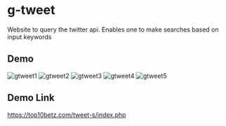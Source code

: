 # g-tweet
Website to query the twitter api.
Enables one to make searches based on input keywords

## Demo

![gtweet1](https://user-images.githubusercontent.com/44920699/84645034-0181c800-aece-11ea-8dd1-2173b64151da.jpg)
![gtweet2](https://user-images.githubusercontent.com/44920699/84645047-047cb880-aece-11ea-914d-eb516e279d17.jpg)
![gtweet3](https://user-images.githubusercontent.com/44920699/84645053-08103f80-aece-11ea-97be-33086306ba9f.jpg)
![gtweet4](https://user-images.githubusercontent.com/44920699/84645063-0b0b3000-aece-11ea-8efd-8a11d4d7e376.jpg)
![gtweet5](https://user-images.githubusercontent.com/44920699/84645074-0fcfe400-aece-11ea-8958-bc3817970686.jpg)

## Demo Link
https://top10betz.com/tweet-s/index.php
